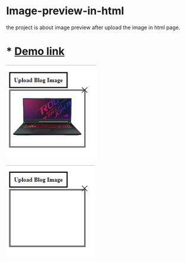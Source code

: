 # Image-preview-in-html
the project is about image preview after upload the image in html page.


# * <a href="http://demo.tutorialwala.com/Image-preview-in-html/" target='_blank'>Demo link</a>
   
     
![Demo image](https://github.com/MohitPrakashSharma/Image-preview-in-html/blob/master/Image-preview-in-html.png)


![Demo Video image](https://github.com/MohitPrakashSharma/Image-preview-in-html/blob/master/Image-preview-in-html-0.png)
